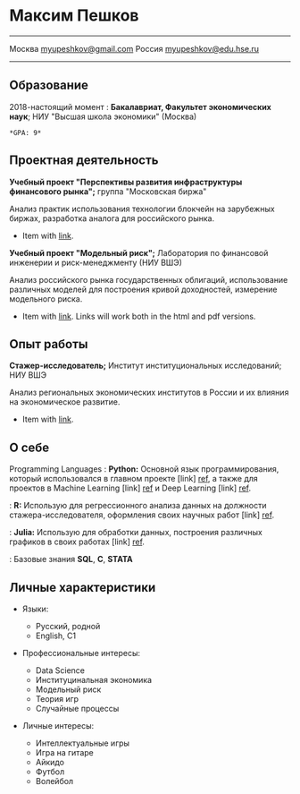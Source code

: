 Максим Пешков
============

-------------------     ----------------------------
Москва                        myupeshkov@gmail.com
Россия                        myupeshkov@edu.hse.ru
-------------------     ----------------------------

Образование
---------

2018-настоящий момент
:   **Бакалавриат, Факультет экономических наук**; НИУ "Высшая школа экономики" (Москва)

    *GPA: 9*

Проектная деятельность
----------

**Учебный проект "Перспективы развития инфраструктуры финансового рынка";** группа "Московская биржа"

Анализ практик использования технологии блокчейн на зарубежных биржах, разработка аналога для российского рынка.

* Item with [link](http://www.example.com). 

**Учебный проект "Модельный риск";** Лаборатория по финансовой инженерии и риск-менеджменту (НИУ ВШЭ)

Анализ российского рынка государственных облигаций, использование различных моделей для построения кривой доходностей, измерение модельного риска.

* Item with [link](http://www.example.com). Links will work both in
  the html and pdf versions.
  
Опыт работы
----------

**Стажер-исследователь;** Институт институциональных исследований; НИУ ВШЭ

Анализ региональных экономических институтов в России и их влияния на экономическое развитие.

* Item with [link](http://www.example.com). 

О себе
--------------------

Programming Languages
:   **Python:** Основной язык программирования, который использовался в главном проекте 
    [link] [ref], а также 
    для проектов в Machine Learning [link] [ref] и Deep Learning [link] [ref].

:   **R:** Использую для регрессионного анализа данных на должности стажера-исследователя,         оформления своих научных работ [link] [ref].

:   **Julia:** Использую для обработки данных, построения различных графиков в своих работах
    [link] [ref].

:   Базовые знания **SQL**, **C**, **STATA**

[ref]: https://github.com/githubuser/superlongprojectname

Личные характеристики
----------------------------------------

* Языки:

     * Русский, родной
     * English, C1

* Профессиональные интересы:

     * Data Science
     * Институцинальная экономика
     * Модельный риск
     * Теория игр
     * Случайные процессы
  
* Личные интересы:

    * Интеллектуальные игры
    * Игра на гитаре
    * Айкидо
    * Футбол
    * Волейбол
